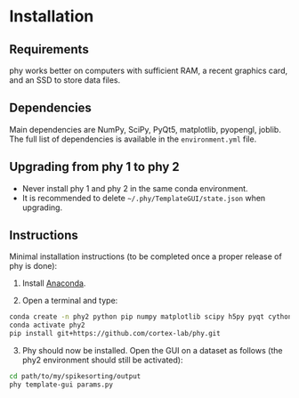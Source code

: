 # Installation

## Requirements

phy works better on computers with sufficient RAM, a recent graphics card, and an SSD to store data files.


## Dependencies

Main dependencies are NumPy, SciPy, PyQt5, matplotlib, pyopengl, joblib. The full list of dependencies is available in the `environment.yml` file.


## Upgrading from phy 1 to phy 2

* Never install phy 1 and phy 2 in the same conda environment.
* It is recommended to delete `~/.phy/TemplateGUI/state.json` when upgrading.


## Instructions

Minimal installation instructions (to be completed once a proper release of phy is done):

1. Install [Anaconda](https://www.anaconda.com/distribution/#download-section).

2. Open a terminal and type:

```bash
conda create -n phy2 python pip numpy matplotlib scipy h5py pyqt cython pillow -y
conda activate phy2
pip install git+https://github.com/cortex-lab/phy.git
```

3. Phy should now be installed. Open the GUI on a dataset as follows (the phy2 environment should still be activated):

```bash
cd path/to/my/spikesorting/output
phy template-gui params.py
```
